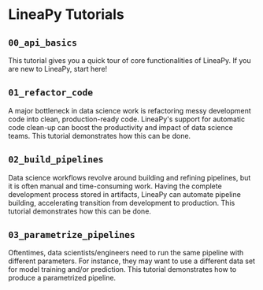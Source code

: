 # LineaPy Tutorials

## `00_api_basics`

This tutorial gives you a quick tour of core functionalities of LineaPy. If you are new to LineaPy, start here!

## `01_refactor_code`

A major bottleneck in data science work is refactoring messy development code into clean, production-ready code. LineaPy's support for automatic code clean-up can boost the productivity and impact of data science teams. This tutorial demonstrates how this can be done.

## `02_build_pipelines`

Data science workflows revolve around building and refining pipelines, but it is often manual and time-consuming work. Having the complete development process stored in artifacts, LineaPy can automate pipeline building, accelerating transition from development to production. This tutorial demonstrates how this can be done.

## `03_parametrize_pipelines`

Oftentimes, data scientists/engineers need to run the same pipeline with different parameters. For instance, they may want to use a different data set for model training and/or prediction. 
This tutorial demonstrates how to produce a parametrized pipeline.
